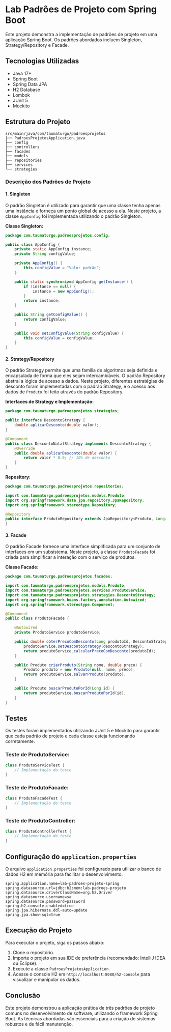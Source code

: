 
# Lab Padrões de Projeto com Spring Boot

Este projeto demonstra a implementação de padrões de projeto em uma aplicação Spring Boot. Os padrões abordados incluem Singleton, Strategy/Repository e Facade.

## Tecnologias Utilizadas

- Java 17+
- Spring Boot
- Spring Data JPA
- H2 Database
- Lombok
- JUnit 5
- Mockito

## Estrutura do Projeto

```
src/main/java/com/taumaturgo/padroesprojetos
├── PadroesProjetosApplication.java
├── config
├── controllers
├── facades
├── models
├── repositories
├── services
└── strategies
```

### Descrição dos Padrões de Projeto

#### 1. Singleton

O padrão Singleton é utilizado para garantir que uma classe tenha apenas uma instância e forneça um ponto global de acesso a ela. Neste projeto, a classe `AppConfig` foi implementada utilizando o padrão Singleton.

**Classe Singleton:**
```java
package com.taumaturgo.padroesprojetos.config;

public class AppConfig {
    private static AppConfig instance;
    private String configValue;

    private AppConfig() {
        this.configValue = "Valor padrão";
    }

    public static synchronized AppConfig getInstance() {
        if (instance == null) {
            instance = new AppConfig();
        }
        return instance;
    }

    public String getConfigValue() {
        return configValue;
    }

    public void setConfigValue(String configValue) {
        this.configValue = configValue;
    }
}
```

#### 2. Strategy/Repository

O padrão Strategy permite que uma família de algoritmos seja definida e encapsulada de forma que eles sejam intercambiáveis. O padrão Repository abstrai a lógica de acesso a dados. Neste projeto, diferentes estratégias de desconto foram implementadas com o padrão Strategy, e o acesso aos dados de `Produto` foi feito através do padrão Repository.

**Interfaces de Strategy e Implementação:**
```java
package com.taumaturgo.padroesprojetos.strategies;

public interface DescontoStrategy {
    double aplicarDesconto(double valor);
}

@Component
public class DescontoNatalStrategy implements DescontoStrategy {
    @Override
    public double aplicarDesconto(double valor) {
        return valor * 0.9; // 10% de desconto
    }
}
```

**Repository:**
```java
package com.taumaturgo.padroesprojetos.repositories;

import com.taumaturgo.padroesprojetos.models.Produto;
import org.springframework.data.jpa.repository.JpaRepository;
import org.springframework.stereotype.Repository;

@Repository
public interface ProdutoRepository extends JpaRepository<Produto, Long> {
}
```

#### 3. Facade

O padrão Facade fornece uma interface simplificada para um conjunto de interfaces em um subsistema. Neste projeto, a classe `ProdutoFacade` foi criada para simplificar a interação com o serviço de produtos.

**Classe Facade:**
```java
package com.taumaturgo.padroesprojetos.facades;

import com.taumaturgo.padroesprojetos.models.Produto;
import com.taumaturgo.padroesprojetos.services.ProdutoService;
import com.taumaturgo.padroesprojetos.strategies.DescontoStrategy;
import org.springframework.beans.factory.annotation.Autowired;
import org.springframework.stereotype.Component;

@Component
public class ProdutoFacade {

    @Autowired
    private ProdutoService produtoService;

    public double obterPrecoComDesconto(Long produtoId, DescontoStrategy descontoStrategy) {
        produtoService.setDescontoStrategy(descontoStrategy);
        return produtoService.calcularPrecoComDesconto(produtoId);
    }

    public Produto criarProduto(String nome, double preco) {
        Produto produto = new Produto(null, nome, preco);
        return produtoService.salvarProduto(produto);
    }

    public Produto buscarProdutoPorId(Long id) {
        return produtoService.buscarProdutoPorId(id);
    }
}
```

## Testes

Os testes foram implementados utilizando JUnit 5 e Mockito para garantir que cada padrão de projeto e cada classe esteja funcionando corretamente.

### Teste de ProdutoService:
```java
class ProdutoServiceTest {
    // Implementação do teste
}
```

### Teste de ProdutoFacade:
```java
class ProdutoFacadeTest {
    // Implementação do teste
}
```

### Teste de ProdutoController:
```java
class ProdutoControllerTest {
    // Implementação do teste
}
```

## Configuração do `application.properties`

O arquivo `application.properties` foi configurado para utilizar o banco de dados H2 em memória para facilitar o desenvolvimento.

```properties
spring.application.name=lab-padroes-projeto-spring
spring.datasource.url=jdbc:h2:mem:lab-padroes-projeto
spring.datasource.driverClassName=org.h2.Driver
spring.datasource.username=sa
spring.datasource.password=password
spring.h2.console.enabled=true
spring.jpa.hibernate.ddl-auto=update
spring.jpa.show-sql=true
```

## Execução do Projeto

Para executar o projeto, siga os passos abaixo:

1. Clone o repositório.
2. Importe o projeto em sua IDE de preferência (recomendado: IntelliJ IDEA ou Eclipse).
3. Execute a classe `PadroesProjetosApplication`.
4. Acesse o console H2 em `http://localhost:8080/h2-console` para visualizar e manipular os dados.

## Conclusão

Este projeto demonstrou a aplicação prática de três padrões de projeto comuns no desenvolvimento de software, utilizando o framework Spring Boot. As técnicas abordadas são essenciais para a criação de sistemas robustos e de fácil manutenção.
